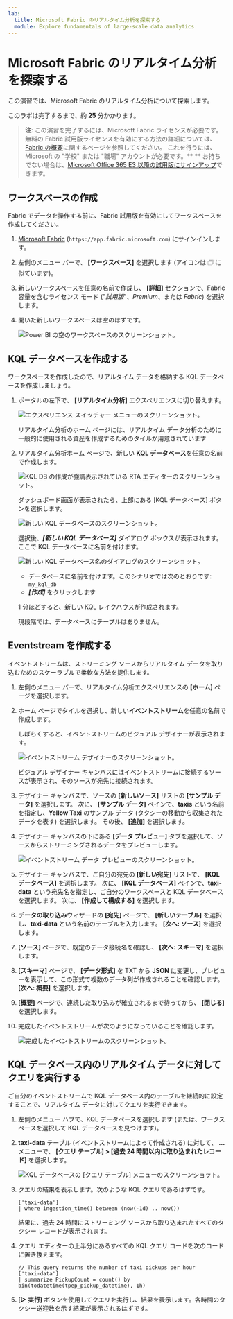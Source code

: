 ```yaml
---
lab:
  title: Microsoft Fabric のリアルタイム分析を探索する
  module: Explore fundamentals of large-scale data analytics
---
```


# Microsoft Fabric のリアルタイム分析を探索する

この演習では、Microsoft Fabric のリアルタイム分析について探索します。

このラボは完了するまで、約 **25** 分かかります。

> **注**: この演習を完了するには、Microsoft Fabric ライセンスが必要です。 無料の Fabric 試用版ライセンスを有効にする方法の詳細については、[Fabric の概要](https://learn.microsoft.com/fabric/get-started/fabric-trial)に関するページを参照してください。 これを行うには、Microsoft の "学校" または "職場" アカウントが必要です。** ** お持ちでない場合は、[Microsoft Office 365 E3 以降の試用版にサインアップ](https://www.microsoft.com/microsoft-365/business/compare-more-office-365-for-business-plans)できます。

## ワークスペースの作成

Fabric でデータを操作する前に、Fabric 試用版を有効にしてワークスペースを作成してください。

1. [Microsoft Fabric](https://app.fabric.microsoft.com) (`https://app.fabric.microsoft.com`) にサインインします。
2. 左側のメニュー バーで、 **[ワークスペース]** を選択します (アイコンは &#128455; に似ています)。
3. 新しいワークスペースを任意の名前で作成し、 **[詳細]** セクションで、Fabric 容量を含むライセンス モード ("*試用版*"、*Premium*、または *Fabric*) を選択します。
4. 開いた新しいワークスペースは空のはずです。

    ![Power BI の空のワークスペースのスクリーンショット。](./images/new-workspace.png)

## KQL データベースを作成する

ワークスペースを作成したので、リアルタイム データを格納する KQL データベースを作成しましょう。

1. ポータルの左下で、 **[リアルタイム分析]** エクスペリエンスに切り替えます。

    ![エクスペリエンス スイッチャー メニューのスクリーンショット。](./images/fabric-real-time.png)

    リアルタイム分析のホーム ページには、リアルタイム データ分析のために一般的に使用される資産を作成するためのタイルが用意されています

2. リアルタイム分析ホーム ページで、新しい **KQL データベース**を任意の名前で作成します。

    ![KQL DB の作成が強調表示されている RTA エディターのスクリーンショット。](./images/create-kql-db.png)

   ダッシュボード画面が表示されたら、上部にある [KQL データベース] ボタンを選択します。

    ![新しい KQL データベースのスクリーンショット。](./images/kql-database.png)

    選択後、***[新しい KQL データベース]*** ダイアログ ボックスが表示されます。ここで KQL データベースに名前を付けます。

    ![新しい KQL データベース名のダイアログのスクリーンショット。](./images/name-kql-db.png)

   - データベースに名前を付けます。このシナリオでは次のとおりです: `my_kql_db`
   - ***[作成]*** をクリックします
    
   
    1 分ほどすると、新しい KQL レイクハウスが作成されます。
   
    現段階では、データベースにテーブルはありません。

## Eventstream を作成する

イベントストリームは、ストリーミング ソースからリアルタイム データを取り込むためのスケーラブルで柔軟な方法を提供します。

1. 左側のメニュー バーで、リアルタイム分析エクスペリエンスの **[ホーム]** ページを選択します。
1. ホーム ページでタイルを選択し、新しい**イベントストリーム**を任意の名前で作成します。

    しばらくすると、イベントストリームのビジュアル デザイナーが表示されます。

    ![イベントストリーム デザイナーのスクリーンショット。](./images/eventstream-designer.png)

    ビジュアル デザイナー キャンバスにはイベントストリームに接続するソースが表示され、そのソースが宛先に接続されます。

1. デザイナー キャンバスで、ソースの **[新しいソース]** リストの **[サンプル データ]** を選択します。 次に、 **[サンプル データ]** ペインで、**taxis** という名前を指定し、**Yellow Taxi** のサンプル データ (タクシーの移動から収集されたデータを表す) を選択します。 その後、 **[追加]** を選択します。
1. デザイナー キャンバスの下にある **[データ プレビュー]** タブを選択して、ソースからストリーミングされるデータをプレビューします。

    ![イベントストリーム データ プレビューのスクリーンショット。](./images/eventstream-preview.png)

1. デザイナー キャンバスで、ご自分の宛先の **[新しい宛先]** リストで、 **[KQL データベース]** を選択します。 次に、 **[KQL データベース]** ペインで、**taxi-data** という宛先名を指定し、ご自分のワークスペースと KQL データベースを選択します。 次に、 **[作成して構成する]** を選択します。
1. **データの取り込み**ウィザードの **[宛先]** ページで、 **[新しいテーブル]** を選択し、**taxi-data** という名前のテーブルを入力します。 **[次へ: ソース]** を選択します。
1. **[ソース]** ページで、既定のデータ接続名を確認し、 **[次へ: スキーマ]** を選択します。
1. **[スキーマ]** ページで、 **[データ形式]** を TXT から **JSON** に変更し、プレビューを表示して、この形式で複数のデータ列が作成されることを確認します。 **[次へ: 概要]** を選択します。
1. **[概要]** ページで、連続した取り込みが確立されるまで待ってから、 **[閉じる]** を選択します。
1. 完成したイベントストリームが次のようになっていることを確認します。

    ![完成したイベントストリームのスクリーンショット。](./images/complete-eventstream.png)

## KQL データベース内のリアルタイム データに対してクエリを実行する

ご自分のイベントストリームで KQL データベース内のテーブルを継続的に設定することで、リアルタイム データに対してクエリを実行できます。

1. 左側のメニュー ハブで、KQL データベースを選択します (または、ワークスペースを選択して KQL データベースを見つけます)。
1. **taxi-data** テーブル (イベントストリームによって作成される) に対して、 **...** メニューで、 **[クエリ テーブル] > [過去 24 時間以内に取り込まれたレコード]** を選択します。

    ![KQL データベースの [クエリ テーブル] メニューのスクリーンショット。](./images/kql-query.png)

1. クエリの結果を表示します。次のような KQL クエリであるはずです。

    ```kql
    ['taxi-data']
    | where ingestion_time() between (now(-1d) .. now())
    ```

    結果に、過去 24 時間にストリーミング ソースから取り込まれたすべてのタクシー レコードが表示されます。

1. クエリ エディターの上半分にあるすべての KQL クエリ コードを次のコードに置き換えます。

    ```kql
    // This query returns the number of taxi pickups per hour
    ['taxi-data']
    | summarize PickupCount = count() by bin(todatetime(tpep_pickup_datetime), 1h)
    ```

1. **[&#9655; 実行]** ボタンを使用してクエリを実行し、結果を表示します。各時間のタクシー送迎数を示す結果が表示されるはずです。
